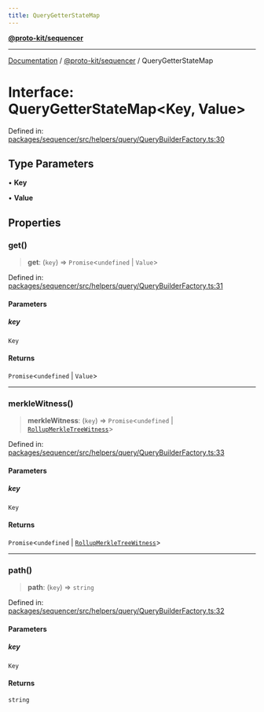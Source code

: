 ```yaml
---
title: QueryGetterStateMap
---
```


[**@proto-kit/sequencer**](../README.md)

***

[Documentation](../../../README.md) / [@proto-kit/sequencer](../README.md) / QueryGetterStateMap

# Interface: QueryGetterStateMap\<Key, Value\>

Defined in: [packages/sequencer/src/helpers/query/QueryBuilderFactory.ts:30](https://github.com/proto-kit/framework/blob/4d6b3b6da51b3edee0fbf25ce72c1f59ec61e891/packages/sequencer/src/helpers/query/QueryBuilderFactory.ts#L30)

## Type Parameters

• **Key**

• **Value**

## Properties

### get()

> **get**: (`key`) => `Promise`\<`undefined` \| `Value`\>

Defined in: [packages/sequencer/src/helpers/query/QueryBuilderFactory.ts:31](https://github.com/proto-kit/framework/blob/4d6b3b6da51b3edee0fbf25ce72c1f59ec61e891/packages/sequencer/src/helpers/query/QueryBuilderFactory.ts#L31)

#### Parameters

##### key

`Key`

#### Returns

`Promise`\<`undefined` \| `Value`\>

***

### merkleWitness()

> **merkleWitness**: (`key`) => `Promise`\<`undefined` \| [`RollupMerkleTreeWitness`](../../common/classes/RollupMerkleTreeWitness.md)\>

Defined in: [packages/sequencer/src/helpers/query/QueryBuilderFactory.ts:33](https://github.com/proto-kit/framework/blob/4d6b3b6da51b3edee0fbf25ce72c1f59ec61e891/packages/sequencer/src/helpers/query/QueryBuilderFactory.ts#L33)

#### Parameters

##### key

`Key`

#### Returns

`Promise`\<`undefined` \| [`RollupMerkleTreeWitness`](../../common/classes/RollupMerkleTreeWitness.md)\>

***

### path()

> **path**: (`key`) => `string`

Defined in: [packages/sequencer/src/helpers/query/QueryBuilderFactory.ts:32](https://github.com/proto-kit/framework/blob/4d6b3b6da51b3edee0fbf25ce72c1f59ec61e891/packages/sequencer/src/helpers/query/QueryBuilderFactory.ts#L32)

#### Parameters

##### key

`Key`

#### Returns

`string`
